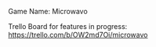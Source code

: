 Game Name: Microwavo

Trello Board for features in progress: https://trello.com/b/OW2md7Oi/microwavo
